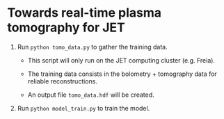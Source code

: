 # Towards real-time plasma tomography for JET

1. Run `python tomo_data.py` to gather the training data.

    - This script will only run on the JET computing cluster (e.g. Freia).

    - The training data consists in the bolometry + tomography data for reliable reconstructions.
    
    - An output file `tomo_data.hdf` will be created.

2. Run `python model_train.py` to train the model.

